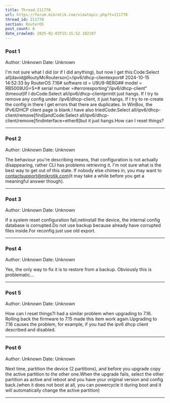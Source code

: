 ```yaml
---
title: Thread-211778
url: https://forum.mikrotik.com/viewtopic.php?t=211778
thread_id: 211778
section: RouterOS
post_count: 6
date_crawled: 2025-02-03T15:15:52.182107
---
```


### Post 1
Author: Unknown
Date: Unknown

I'm not sure what I did (or if I did anything), but now I get this:Code:Select all[david@RoutyMcRouterson]>/ipv6/dhcp-clientexport# 2024-10-15 14:52:33 by RouterOS 7.16# software id = U9U9-RERG## model = RB5009UG+S+# serial number =#errorexporting"/ipv6/dhcp-client"(timeout)If I doCode:Select all/ipv6/dhcp-clientprintit just hangs. If I try to remove any config under /ipv6/dhcp-client, it just hangs. If I try to re-create the config in there I get errors that there are duplicates. In WinBox, the IPv6/DHCP client page is blank.I have also triedCode:Select all/ipv6/dhcp-client/remove[find]andCode:Select all/ipv6/dhcp-client/remove[findinterface=ether8]but it just hangs.How can I reset things?

---
### Post 2
Author: Unknown
Date: Unknown

The behaviour you're describing means, that configuration is not actually disappearing, rather CLI has problems retrieving it. I'm not sure what is the best way to get out of this state. If nobody else chimes in, you may want to contactsupport@mikrotik.com(it may take a while before you get a meaningful answer though).

---
### Post 3
Author: Unknown
Date: Unknown

If a system reset configuration fail,netinstall the device, the internal config database is corrupted.Do not use backup because already have corrupted files inside.For reconfig just use old export.

---
### Post 4
Author: Unknown
Date: Unknown

Yes, the only way to fix it is to restore from a backup. Obviously this is problematic...

---
### Post 5
Author: Unknown
Date: Unknown

How can I reset things?I had a similar problem when upgrading to 7.16. Rolling back the firmware to 7.15 made this item work again.Upgrading to 7.16 causes the problem, for example, if you had the ipv6 dhcp client described and disabled.

---
### Post 6
Author: Unknown
Date: Unknown

Next time, partition the device (2 partitions), and before you upgrade copy the active partition to the other one.When the upgrade fails, select the other partition as active and reboot and you have your original version and config back.(when it does not boot at all, you can powercycle it during boot and it will automatically change the active partition)

---
